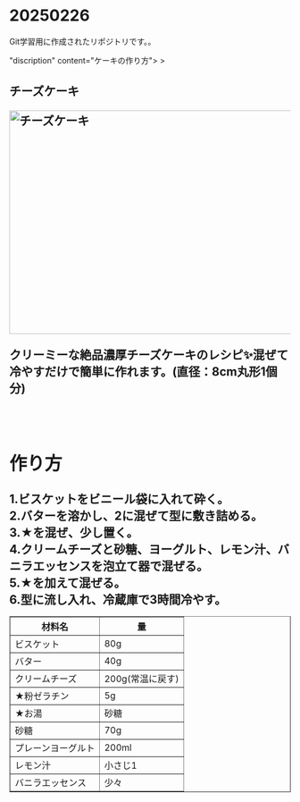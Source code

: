 # 20250226
Git学習用に作成されたリポジトリです。。
<!DOCTYPE html>
<html lang="ja">
    <head>
        <meta charset="UTF-8">
        <title>チーズケーキ</title>
        <meta name=>"discription" content="ケーキの作り方">
        <link rel="stylesheet" href="style.css">
    </head>>

<body>
<section>
<h1>
    <p class="cakename">チーズケーキ</p>
    <div class="box1">
    <img src="cheesecake.jpg" alt="チーズケーキ" width="600px" height="400px">
    </div>
    <div class="box2">
    <p>クリーミーな絶品濃厚チーズケーキのレシピ✨混ぜて冷やすだけで簡単に作れます。(直径：8cm丸形1個分)</p>
   </div>
    <table border="1">
     <tr>
     　<th>材料名</th>
       <th>量</th>
     </tr>
     <tr>
       <td>ビスケット</td>
       <td>80g</td>
     </tr>
     <tr>
       <td>バター</td>
       <td>40g</td>
     </tr>
     <tr>
       <td>クリームチーズ</td>
       <td>200g(常温に戻す)</td>
     </tr>
     <tr>
       <td>★粉ゼラチン</td>
       <td>5g</td>
     </tr>
     <tr>
       <td>★お湯</td>
       <td>砂糖</td>
     </tr>
     <tr>
       <td>砂糖</td>
       <td>70g</td>
     </tr>
     <tr>
       <td>プレーンヨーグルト</td>
       <td>200ml</td>
     </tr>
     <tr>
       <td>レモン汁</td>
       <td>小さじ1</td>
     </tr>
     <tr>
       <td>バニラエッセンス</td>
       <td>少々</td>
     </tr>
   
</h1>
</section>

<section>
<h2 class="section-title">作り方</h2>
 <div class="flex_test-box">
  <div class="flex test-item">
    1.ビスケットをビニール袋に入れて砕く。
 </div>
 <div class="flex_test-item">
    2.バターを溶かし、2に混ぜて型に敷き詰める。
 </div>
 <div class="flex_test-item">
    3.★を混ぜ、少し置く。
 </div>
 <div class="flex_test-item">
    4.クリームチーズと砂糖、ヨーグルト、レモン汁、バニラエッセンスを泡立て器で混ぜる。
 </div>
 <div class="flex_test-item">
    5.★を加えて混ぜる。
 </div>
 <div class="flex_test-item">
    6.型に流し入れ、冷蔵庫で3時間冷やす。
 </div>
</h2>
</section>
</body>
</html>
